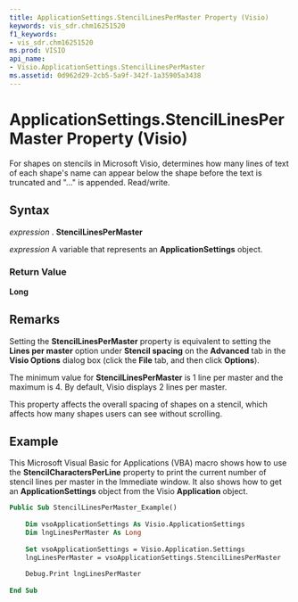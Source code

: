 ```yaml
---
title: ApplicationSettings.StencilLinesPerMaster Property (Visio)
keywords: vis_sdr.chm16251520
f1_keywords:
- vis_sdr.chm16251520
ms.prod: VISIO
api_name:
- Visio.ApplicationSettings.StencilLinesPerMaster
ms.assetid: 0d962d29-2cb5-5a9f-342f-1a35905a3438
---
```



# ApplicationSettings.StencilLinesPerMaster Property (Visio)

For shapes on stencils in Microsoft Visio, determines how many lines of text of each shape's name can appear below the shape before the text is truncated and "..." is appended. Read/write.


## Syntax

 _expression_ . **StencilLinesPerMaster**

 _expression_ A variable that represents an **ApplicationSettings** object.


### Return Value

 **Long**


## Remarks

Setting the  **StencilLinesPerMaster** property is equivalent to setting the **Lines per master** option under **Stencil spacing** on the **Advanced** tab in the **Visio Options** dialog box (click the **File** tab, and then click **Options**).

The minimum value for  **StencilLinesPerMaster** is 1 line per master and the maximum is 4. By default, Visio displays 2 lines per master.

This property affects the overall spacing of shapes on a stencil, which affects how many shapes users can see without scrolling.


## Example

This Microsoft Visual Basic for Applications (VBA) macro shows how to use the  **StencilCharactersPerLine** property to print the current number of stencil lines per master in the Immediate window. It also shows how to get an **ApplicationSettings** object from the Visio **Application** object.


```vb
Public Sub StencilLinesPerMaster_Example() 
 
    Dim vsoApplicationSettings As Visio.ApplicationSettings 
    Dim lngLinesPerMaster As Long 
 
    Set vsoApplicationSettings = Visio.Application.Settings 
    lngLinesPerMaster = vsoApplicationSettings.StencilLinesPerMaster 
 
    Debug.Print lngLinesPerMaster 
 
End Sub
```


